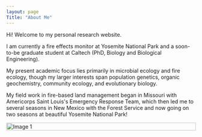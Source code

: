 ```yaml
---
layout: page
Title: "About Me"
---
```

Hi! Welcome to my personal research website. 

I am currently a fire effects monitor at Yosemite National Park and a soon-to-be graduate student at Caltech (PhD, Biology and Biological Engineering). 

My present academic focus lies primarily in microbial ecology and fire ecology, though my larger interests span population genetics, organic geochemistry, community ecology, and evolutionary biology.

My field work in fire-based land management began in Missouri with Americorps Saint Louis's Emergency Response Team, which then led me to several seasons in New Mexico with the Forest Service and now going on two seasons at beautiful Yosemite National Park!


<div style="display: flex; justify-content: space-between;">
  <img src="/assets/Sequoia Tree DBH (1).jpg" alt="Image 1" style="width: 100%;">
</div>
